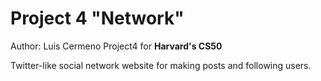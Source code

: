 # Project 4 "Network"
Author: Luis Cermeno
Project4 for **Harvard's CS50**

Twitter-like social network website for making posts and following users.

